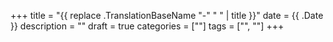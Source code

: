 +++
title = "{{ replace .TranslationBaseName "-" " " | title }}"
date = {{ .Date }}
description = ""
draft = true
categories = [""]
tags = ["", ""]
+++
